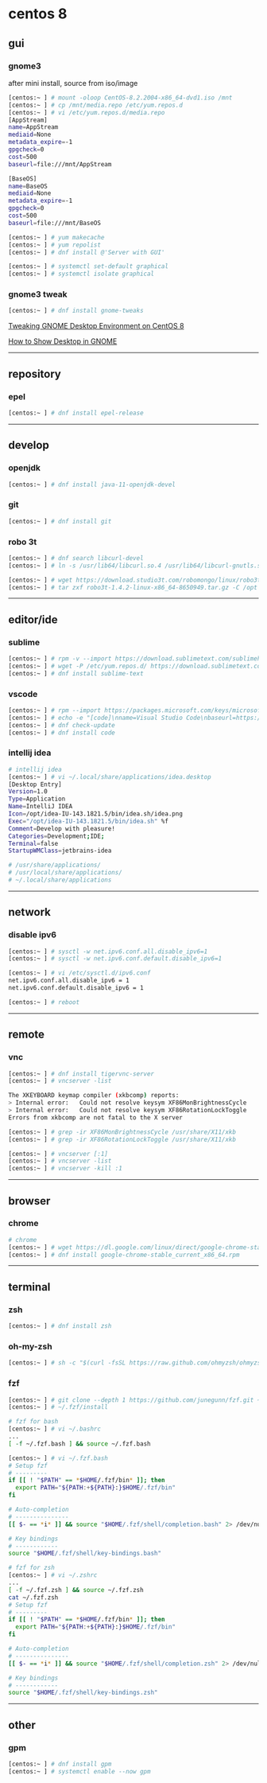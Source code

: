 # centos 8


## gui

### gnome3

after mini install, source from iso/image

```bash
[centos:~ ] # mount -oloop CentOS-8.2.2004-x86_64-dvd1.iso /mnt
[centos:~ ] # cp /mnt/media.repo /etc/yum.repos.d
[centos:~ ] # vi /etc/yum.repos.d/media.repo
[AppStream]
name=AppStream
mediaid=None
metadata_expire=-1
gpgcheck=0
cost=500
baseurl=file:///mnt/AppStream

[BaseOS]
name=BaseOS
mediaid=None
metadata_expire=-1
gpgcheck=0
cost=500
baseurl=file:///mnt/BaseOS

[centos:~ ] # yum makecache
[centos:~ ] # yum repolist
[centos:~ ] # dnf install @'Server with GUI'

[centos:~ ] # systemctl set-default graphical
[centos:~ ] # systemctl isolate graphical
```


### gnome3 tweak 

```bash
[centos:~ ] # dnf install gnome-tweaks
```

[Tweaking GNOME Desktop Environment on CentOS 8](https://linuxhint.com/tweaking_gnome_desktop_centos8/)

[How to Show Desktop in GNOME](https://itsfoss.com/show-desktop-gnome-3/)


---

## repository

### epel

```bash
[centos:~ ] # dnf install epel-release
```


---

## develop


### openjdk

```bash
[centos:~ ] # dnf install java-11-openjdk-devel
```


### git

```bash
[centos:~ ] # dnf install git
```


### robo 3t

```bash
[centos:~ ] # dnf search libcurl-devel
[centos:~ ] # ln -s /usr/lib64/libcurl.so.4 /usr/lib64/libcurl-gnutls.so.4

[centos:~ ] # wget https://download.studio3t.com/robomongo/linux/robo3t-1.4.2-linux-x86_64-8650949.tar.gz
[centos:~ ] # tar zxf robo3t-1.4.2-linux-x86_64-8650949.tar.gz -C /opt
```


---

## editor/ide

### sublime

```bash
[centos:~ ] # rpm -v --import https://download.sublimetext.com/sublimehq-rpm-pub.gpg
[centos:~ ] # wget -P /etc/yum.repos.d/ https://download.sublimetext.com/rpm/stable/x86_64/sublime-text.repo
[centos:~ ] # dnf install sublime-text
```


### vscode

```bash
[centos:~ ] # rpm --import https://packages.microsoft.com/keys/microsoft.asc
[centos:~ ] # echo -e "[code]\nname=Visual Studio Code\nbaseurl=https://packages.microsoft.com/yumrepos/vscode\nenabled=1\ngpgcheck=1\ngpgkey=https://packages.microsoft.com/keys/microsoft.asc" > /etc/yum.repos.d/vscode.repo
[centos:~ ] # dnf check-update
[centos:~ ] # dnf install code
```


### intellij idea

```bash
# intellij idea
[centos:~ ] # vi ~/.local/share/applications/idea.desktop
[Desktop Entry]
Version=1.0
Type=Application
Name=IntelliJ IDEA
Icon=/opt/idea-IU-143.1821.5/bin/idea.sh/idea.png
Exec="/opt/idea-IU-143.1821.5/bin/idea.sh" %f
Comment=Develop with pleasure!
Categories=Development;IDE;
Terminal=false
StartupWMClass=jetbrains-idea

# /usr/share/applications/
# /usr/local/share/applications/
# ~/.local/share/applications
```


---

## network

### disable ipv6

```bash
[centos:~ ] # sysctl -w net.ipv6.conf.all.disable_ipv6=1
[centos:~ ] # sysctl -w net.ipv6.conf.default.disable_ipv6=1

[centos:~ ] # vi /etc/sysctl.d/ipv6.conf
net.ipv6.conf.all.disable_ipv6 = 1
net.ipv6.conf.default.disable_ipv6 = 1

[centos:~ ] # reboot
```


---

## remote

### vnc

```bash
[centos:~ ] # dnf install tigervnc-server
[centos:~ ] # vncserver -list

The XKEYBOARD keymap compiler (xkbcomp) reports:
> Internal error:   Could not resolve keysym XF86MonBrightnessCycle
> Internal error:   Could not resolve keysym XF86RotationLockToggle
Errors from xkbcomp are not fatal to the X server

[centos:~ ] # grep -ir XF86MonBrightnessCycle /usr/share/X11/xkb
[centos:~ ] # grep -ir XF86RotationLockToggle /usr/share/X11/xkb

[centos:~ ] # vncserver [:1]
[centos:~ ] # vncserver -list
[centos:~ ] # vncserver -kill :1
```


---

## browser

### chrome

```bash
# chrome
[centos:~ ] # wget https://dl.google.com/linux/direct/google-chrome-stable_current_x86_64.rpm
[centos:~ ] # dnf install google-chrome-stable_current_x86_64.rpm
```


---

## terminal

### zsh

```bash
[centos:~ ] # dnf install zsh
```


### oh-my-zsh

```bash
[centos:~ ] # sh -c "$(curl -fsSL https://raw.github.com/ohmyzsh/ohmyzsh/master/tools/install.sh)"
```


### fzf

```bash
[centos:~ ] # git clone --depth 1 https://github.com/junegunn/fzf.git ~/.fzf
[centos:~ ] # ~/.fzf/install

# fzf for bash
[centos:~ ] # vi ~/.bashrc
...
[ -f ~/.fzf.bash ] && source ~/.fzf.bash

[centos:~ ] # vi ~/.fzf.bash
# Setup fzf
# ---------
if [[ ! "$PATH" == *$HOME/.fzf/bin* ]]; then
  export PATH="${PATH:+${PATH}:}$HOME/.fzf/bin"
fi

# Auto-completion
# ---------------
[[ $- == *i* ]] && source "$HOME/.fzf/shell/completion.bash" 2> /dev/null

# Key bindings
# ------------
source "$HOME/.fzf/shell/key-bindings.bash"

# fzf for zsh
[centos:~ ] # vi ~/.zshrc
...
[ -f ~/.fzf.zsh ] && source ~/.fzf.zsh
cat ~/.fzf.zsh
# Setup fzf
# ---------
if [[ ! "$PATH" == *$HOME/.fzf/bin* ]]; then
  export PATH="${PATH:+${PATH}:}$HOME/.fzf/bin"
fi

# Auto-completion
# ---------------
[[ $- == *i* ]] && source "$HOME/.fzf/shell/completion.zsh" 2> /dev/null

# Key bindings
# ------------
source "$HOME/.fzf/shell/key-bindings.zsh"
```


---

## other

### gpm

```bash
[centos:~ ] # dnf install gpm
[centos:~ ] # systemctl enable --now gpm
```
